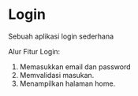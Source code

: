 # Login
Sebuah aplikasi login sederhana

Alur Fitur Login:
1. Memasukkan email dan password
2. Memvalidasi masukan.
3. Menampilkan halaman home.
